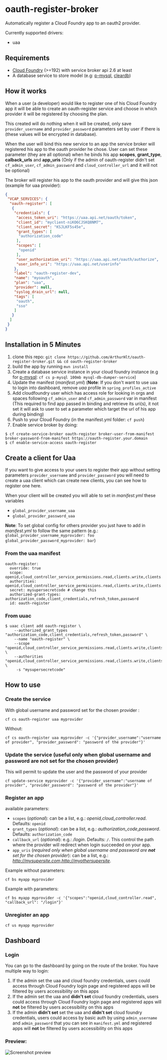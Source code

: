 # oauth-register-broker

Automatically register a Cloud Foundry app to an oauth2 provider.

Currently supported drivers:
- uaa

## Requirements

- [Cloud Foundry](http://cloudfoundry.org/) (>=192) with service broker api 2.6 at least
- A database service to store model (e.g: [p-mysql](http://docs.pivotal.io/p-mysql/), [cleardb](http://docs.pivotal.io/p-mysql/))

## How it works

When a user (a developer) would like to register one of his Cloud Foundry app it will be able to create an oauth-register service and choose in which provider it will be registered by choosing the plan.

This created will do nothing when it will be created, only save `provider_username` and `provider_password` parameters set by user if there is (these values will be encrypted in database).

When the user will bind this new service to an app the service broker will registered his app to the oauth provider he chose.
User can set these parameter (they are all optional) when he binds his app **scopes**, **grant_type**, **calback_urls** and **app_uris** (Only if the admin of oauth-register didn't set `cf_admin_user`, `cf_admin_password` and `cloud_controller_url` and it will not be optional)

The broker will register his app to the oauth provider and will give this json (example for uaa provider):

```json
{
 "VCAP_SERVICES": {
  "oauth-register": [
   {
    "credentials": {
     "access_token_uri": "https://uaa.api.net/oauth/token",
     "client_id": "myclient-niKO6CJSKQ8NM7",
     "client_secret": "KSJLKF5s45e",
     "grant_types": [
      "authorization_code"
     ],
     "scopes": [
      "openid"
     ],
     "user_authorization_uri": "https://uaa.api.net/oauth/authorize",
     "user_info_uri": "https://uaa.api.net/userinfo"
    },
    "label": "oauth-register-dev",
    "name": "myoauth",
    "plan": "uaa",
    "provider": null,
    "syslog_drain_url": null,
    "tags": [
     "oauth",
     "sso"
    ]
   }
  ]
 }
}
```

## Installation in 5 Minutes

1. clone this repo: `git clone https://github.com/ArthurHlt/oauth-register-broker.git && cd oauth-register-broker`
2. build the app by running `mvn install`
3. Create a database service instance in your cloud foundry instance (e.g for [p-mysql](http://docs.pivotal.io/p-mysql/): `cf cs p-mysql 100mb mysql-db-dumper-service`)
4. Update the manifest (*manifest.yml*) (**Note**: If you don't want to use uaa to login into dashboard, remove *uaa* profile in `spring_profiles_active`
5. Add cloudfoundry user which has access role for looking in orgs and spaces following `cf_admin_user` and `cf_admin_password` var in manifest
(This required to find app passed in binding and retrieve its uri(s), it not set it will ask to user to set a parameter which target the url of his app during binding)
6. Push to your Cloud Foundry (in the manifest.yml folder: `cf push`)
7. Enable service broker by doing:
```
$ cf create-service-broker oauth-register broker-user-from-manifest broker-password-from-manifest https://oauth-register.your.domain
$ cf enable-service-access oauth-register
```


## Create a client for Uaa

If you want to give access to your users to register their app without setting parameters `provider_username` and `provider_password` you will need to create a uaa client
which can create new clients, you can see how to register one here.

When your client will be created you will able to set in *manifest.yml* these variables
- `global_provider_username_uaa`
- `global_provider_password_uaa`

**Note**: To set global config for others provider you just have to add in *manifest.yml* to follow the same pattern (e.g.: `global_provider_username_myprovider: foo` `global_provider_password_myprovider: bar`)

### From the uaa manifest
```
oauth-register:
  override: true
  scope: openid,cloud_controller_service_permissions.read,clients.write,clients.admin,zones.uaa.admin
  authorities: openid,cloud_controller_service_permissions.read,clients.write,clients.admin,zones.uaa.admin,uaa.admin
  secret: mysupersecretcode # change this
  authorized-grant-types: authorization_code,client_credentials,refresh_token,password
  id: oauth-register
```

### From uuac
```
$ uaac client add oauth-register \
    --authorized_grant_types "authorization_code,client_credentials,refresh_token,password" \
    --name "oauth-register" \
    --scope "openid,cloud_controller_service_permissions.read,clients.write,clients.admin,zones.uaa.admin" \
    --authorities "openid,cloud_controller_service_permissions.read,clients.write,clients.admin,zones.uaa.admin,uaa.admin" \
     -s "mysupersecretcode"
```

## How to use

### Create the service

With global username and password set for the chosen provider :

```
cf cs oauth-register uaa myprovider
```

Without:

```
cf cs oauth-register uaa myprovider -c '{"provider_username":"username of provider", "provider_password": "password of the provider"}'
```

### Update the service (useful only when global username and password are **not** set for the chosen provider)

This will permit to update the user and the password of your provider

```
cf update-service myprovider -c '{"provider_username":"username of provider", "provider_password": "password of the provider"}'
```

### Register an app

available parameters:

- `scopes` (*optional*): can be a list, e.g.: *openid,cloud_controller.read*. Defaults: `openid`
- `grant_types` (*optional*): can be a list, e.g.: *authorization_code,password*. Defaults: `authorization_code`
- `callback_url` (*optional*): e.g.: */login*. Defaults: `/`. This control the path where the provider will redirect when login succeeded on your app.
- `app_uris` (*required only when global username and password are **not** set for the chosen provider*): can be a list, e.g.: *http://mysupersite.com,http://myothersupersite*.

Example without parameters:

```
cf bs myapp myprovider
```

Example with parameters:

```
cf bs myapp myprovider -c '{"scopes":"openid,cloud_controller.read", "callback_url": "/login"}'
```

### Unregister an app

```
cf us myapp myprovider
```

## Dashboard

### Login

You can go to the dashboard by going on the route of the broker.
You have multiple way to login:

1. If the admin set the uaa and cloud foundry credentials, users could access through Cloud Foundry login page and registered apps will be filtered by users accessibility on this apps
2. If the admin set the uaa and **didn't set** cloud foundry credentials, users could access through Cloud Foundry login page and registered apps will **not** be filtered by users accessibility on this apps
3. If the admin **didn't set** set the uaa and **didn't set** cloud foundry credentials, users could access by basic auth by using `admin_username` and `admin_password` that you can see in `manifest.yml` and registered apps will **not** be filtered by users accessibility on this apps

### Preview:

![Screenshot preview](https://rawgit.com/ArthurHlt/oauth-register-broker/master/src/main/resources/static/images/preview/preview.png)